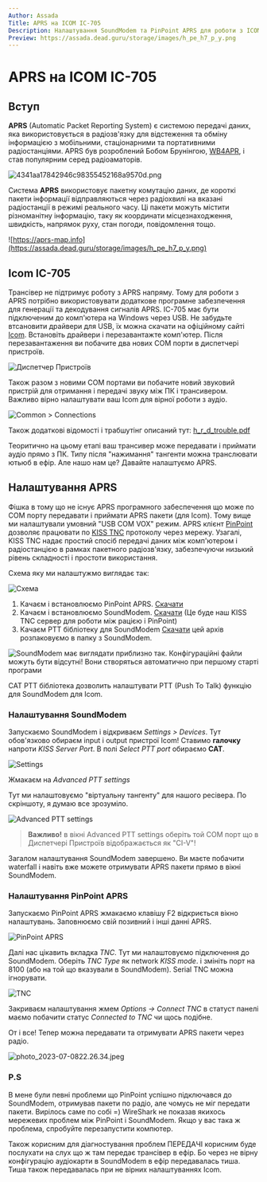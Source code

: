 ```yaml
---
Author: Assada
Title: APRS на ICOM IC-705
Description: Налаштування SoundModem та PinPoint APRS для роботи з ICOM IC-705 в Windows.
Preview: https://assada.dead.guru/storage/images/h_pe_h7_p_y.png
---
```


# APRS на ICOM IC-705

## Вступ

**APRS** (Automatic Packet Reporting System) є системою передачі даних, яка використовується в радіозв'язку для відстеження та обміну інформацією з мобільними, стаціонарними та портативними радіостанціями. APRS був розроблений Бобом Брунінгою, [WB4APR](http://www.arrl.org/news/aprs-developer-bob-bruninga-wb4apr-sk), і став популярним серед радіоаматорів.

![4341aa17842946c98355452168a9570d.png](https://assada.dead.guru/storage/images/4341aa17842946c98355452168a9570d.png)

Система **APRS** використовує пакетну комутацію даних, де короткі пакети інформації відправляються через радіохвилі на вказані радіостанції в режимі реального часу. Ці пакети можуть містити різноманітну інформацію, таку як координати місцезнаходження, швидкість, напрямок руху, стан погоди, повідомлення тощо.

![https://aprs-map.info](https://assada.dead.guru/storage/images/h_pe_h7_p_y.png)

## Icom IC-705

Трансівер не підтримує роботу з APRS напряму. Тому для роботи з APRS потрібно використовувати додаткове програмне забезпечення для генерації та декодування сигналів APRS. IC-705 має бути підключеним до комп'ютера на Windows через USB. Не забудьте втсановити драйвери для USB, їх можна скачати на офіційному сайті [Icom](https://www.icomjapan.com/support/firmware_driver/3768/). Встановіть драйвери і перезавантажте комп'ютер. Після перезавантаження ви побачите два нових COM порти в диспетчері пристроїв.

![Диспетчер Пристроїв](https://assada.dead.guru/storage/images/device-manager.jpg)

Також разом з новими COM портами ви побачите новий звуковий пристрій для отримання і передачі звуку між ПК і трансивером. Важливо вірно налаштувати ваш Icom для вірної роботи з аудіо. 

![Common > Connections](https://assada.dead.guru/storage/images/2023-07-0821.49.50.jpg)

Також додаткові відомості і трабшутінг описаний тут: [h_r_d_trouble.pdf](https://assada.dead.guru/storage/images/h_r_d_trouble.pdf)

Теоритично на цьому етапі ваш трансивер може передавати і приймати аудіо прямо з ПК. Типу після "нажимання" тангенти можна транслювати ютьюб в ефір. Але нашо нам це? Давайте налаштуємо APRS.

## Налаштування APRS

Фішка в тому що не існує APRS програмного забеспечення що може по COM порту передавати і приймати APRS пакети (для Icom). Тому вище ми налаштували умовний "USB COM VOX" режим. APRS клієнт [PinPoint](https://www.pinpointaprs.com/) дозволяє працювати по [KISS TNC](https://en.wikipedia.org/wiki/KISS_(amateur_radio_protocol)) протоколу через мережу. Узагалі, KISS TNC надає простий спосіб передачі даних між комп'ютером і радіостанцією в рамках пакетного радіозв'язку, забезпечуючи низький рівень складності і простоти використання. 

Схема яку ми налаштужмо виглядає так:

![Схема](https://assada.dead.guru/storage/images/download(1).png)

1. Качаєм і встановлюємо PinPoint APRS. [Скачати](https://assada.dead.guru/storage/images/pin_point_v2_build_230511.zip)
2. Качаєм і встановлюємо SoundModem. [Скачати](https://assada.dead.guru/storage/images/soundmodem114.zip) (Це буде наш KISS TNC сервер для роботи між рацією і PinPoint)
3. Качаєм PTT бібліотеку для SoundModem [Скачати](https://assada.dead.guru/storage/images/ptt-dll.zip) цей архів розпаковуємо в папку з SoundModem. 

![SoundModem має виглядати приблизно так. Конфігураційні файли можуть бути відсутні! Вони створяться автоматично при першому старті програми](https://assada.dead.guru/storage/images/2023-07-0822.09.32.jpg)

CAT PTT бібліотека дозволить налаштувати PTT (Push To Talk) функцію для SoundModem для Icom. 

### Налаштування SoundModem

Запускаємо SoundModem і відкриваєм *Settings > Devices*. Тут обов'язково обираєм input і output пристрої Icom! Ставимо **галочку** напроти *KISS Server Port*. В полі *Select PTT port* обираємо **CAT**. 

![Settings](https://assada.dead.guru/storage/images/image_2023-07-07_22-39-46.png)

Жмакаєм на *Advanced PTT settings*

Тут ми налаштовуємо "віртуальну тангенту" для нашого ресівера. По скріншоту, я думаю все зрозуміло. 

![Advanced PTT settings](https://assada.dead.guru/storage/images/image_2023-07-07_22-46-03.png)

> **Важливо!** в вікні Advanced PTT settings оберіть той COM порт що в Диспетчері Пристроїв відображається як "CI-V"!

Загалом налаштування SoundModem завершено. Ви маєте побачити waterfall і навіть вже можете отримувати APRS пакети прямо в вікні SoundModem.

### Налаштування PinPoint APRS

Запускаємо PinPoint APRS жмакаємо клавішу F2 відкриється вікно налаштувань. Заповнюємо свій позивний і інші данні APRS.

![PinPoint APRS](https://assada.dead.guru/storage/images/image_2023-07-07_22-40-41.png)

Далі нас цікавить вкладка *TNC*. Тут ми налаштовуємо підключення до SoundModem. Оберіть *TNC Type* як network *KISS mode*. і змініть порт на 8100 (або на той що вказували в SoundModem). Serial TNC можна ігнорувати.  

![TNC](https://assada.dead.guru/storage/images/image_2023-07-07_22-40-09.png)

Закриваєм налаштування жмем *Options -> Connect TNC* в статуст панелі маємо побачити статус *Connected to TNC* чи щось подібне.

От і все! Тепер можна передавати та отримувати APRS пакети через радіо. 

![photo_2023-07-0822.26.34.jpeg](https://assada.dead.guru/storage/images/photo_2023-07-0822.26.34.jpeg)


### P.S 
В мене були певні проблеми що PinPoint успішно підключався до SoundModem, отримував пакети по радіо, але чомусь не міг передати пакети. Вирілось саме по собі =) WireShark не показав якихось мережевих проблем між PinPoint і SoundModem. Якщо у вас така ж проблема, спробуйте перезапустити компютер. 

Також корисним для діагностування проблем ПЕРЕДАЧІ корисним буде послухати на слух що ж там передає трансівер в ефір. Бо через не вірну конфігурацію аудіокарти в SoundModem в ефір передавалась тиша. Тиша також передавалась при не вірних налаштуваннях Icom. 